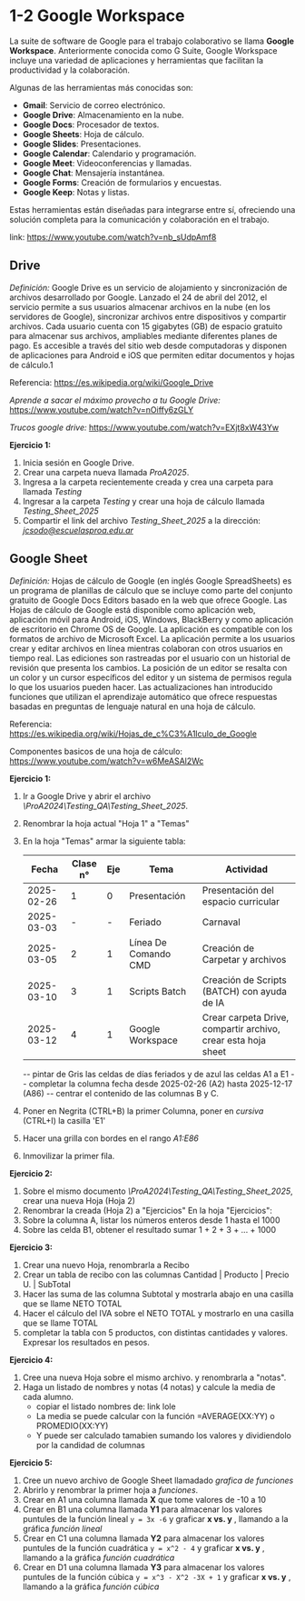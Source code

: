 # 1-2 Google Workspace

La suite de software de Google para el trabajo colaborativo se llama **Google Workspace**. Anteriormente conocida como G Suite, Google Workspace incluye una variedad de aplicaciones y herramientas que facilitan la productividad y la colaboración.

Algunas de las herramientas más conocidas son:

- **Gmail**: Servicio de correo electrónico.
- **Google Drive**: Almacenamiento en la nube.
- **Google Docs**: Procesador de textos.
- **Google Sheets**: Hoja de cálculo.
- **Google Slides**: Presentaciones.
- **Google Calendar**: Calendario y programación.
- **Google Meet**: Videoconferencias y llamadas.
- **Google Chat**: Mensajería instantánea.
- **Google Forms**: Creación de formularios y encuestas.
- **Google Keep**: Notas y listas.

Estas herramientas están diseñadas para integrarse entre sí, ofreciendo una solución completa para la comunicación y colaboración en el trabajo. 

link: https://www.youtube.com/watch?v=nb_sUdpAmf8


## Drive

_Definición:_ Google Drive es un servicio de alojamiento y sincronización de archivos desarrollado por Google. Lanzado el 24 de abril del 2012, el servicio permite a sus usuarios almacenar archivos en la nube (en los servidores de Google), sincronizar archivos entre dispositivos y compartir archivos. Cada usuario cuenta con 15 gigabytes (GB) de espacio gratuito para almacenar sus archivos, ampliables mediante diferentes planes de pago. Es accesible a través del sitio web desde computadoras y disponen de aplicaciones para Android e iOS que permiten editar documentos y hojas de cálculo.1​

Referencia: https://es.wikipedia.org/wiki/Google_Drive

_Aprende a sacar el máximo provecho a tu Google Drive:_ https://www.youtube.com/watch?v=nOiffy6zGLY

_Trucos google drive:_ https://www.youtube.com/watch?v=EXjt8xW43Yw

**Ejercicio 1:**	
  1. Inicia sesión en Google Drive.
  2. Crear una carpeta nueva llamada *ProA2025*.
  3. Ingresa a la carpeta recientemente creada y crea una carpeta para llamada *Testing*
  4. Ingresar a la carpeta *Testing*  y crear una hoja de cálculo llamada *Testing_Sheet_2025*
  5. Compartir el link del archivo *Testing_Sheet_2025* a la dirección: *jcsodo@escuelasproa.edu.ar*

     
## Google Sheet

_Definición:_ Hojas de cálculo de Google (en inglés Google SpreadSheets) es un programa de planillas de cálculo que se incluye como parte del conjunto gratuito de Google Docs Editors basado en la web que ofrece Google. Las Hojas de cálculo de Google está disponible como aplicación web, aplicación móvil para Android, iOS, Windows, BlackBerry y como aplicación de escritorio en Chrome OS de Google. La aplicación es compatible con los formatos de archivo de Microsoft Excel. La aplicación permite a los usuarios crear y editar archivos en línea mientras colaboran con otros usuarios en tiempo real. Las ediciones son rastreadas por el usuario con un historial de revisión que presenta los cambios. La posición de un editor se resalta con un color y un cursor específicos del editor y un sistema de permisos regula lo que los usuarios pueden hacer. Las actualizaciones han introducido funciones que utilizan el aprendizaje automático que ofrece respuestas basadas en preguntas de lenguaje natural en una hoja de cálculo.

Referencia: https://es.wikipedia.org/wiki/Hojas_de_c%C3%A1lculo_de_Google

Componentes basicos de una hoja de cálculo: https://www.youtube.com/watch?v=w6MeASAl2Wc

**Ejercicio 1:** 
  1. Ir a Google Drive y abrir el archivo *\ProA2024\Testing_QA\Testing_Sheet_2025*.
  2. Renombrar la hoja actual "Hoja 1" a "Temas"
  3. En la hoja "Temas" armar la siguiente tabla:

     | Fecha | Clase n° | Eje | Tema | Actividad |
     |-------|----------|-----|------|-----------|
     | 2025-02-26 | 1 | 0 | Presentación | Presentación del espacio curricular |
     | 2025-03-03 | - | - | Feriado | Carnaval |
     | 2025-03-05 | 2 | 1 | Línea De Comando CMD | Creación de Carpetar y archivos |
     | 2025-03-10 | 3 | 1 | Scripts Batch | Creación de Scripts (BATCH) con ayuda de IA |
     | 2025-03-12 | 4 | 1 | Google Workspace | Crear carpeta Drive, compartir archivo, crear esta hoja sheet |

     -- pintar de Gris las celdas de días feriados y de azul las celdas A1 a E1 
     -- completar la columna fecha desde 2025-02-26 (A2) hasta 2025-12-17 (A86)
     -- centrar el contenido de las columnas B y C.
     
  5. Poner en Negrita (CTRL+B) la primer Columna, poner en _cursiva_ (CTRL+I) la casilla 'E1'
  6. Hacer una grilla con bordes en el rango _A1:E86_
  7. Inmovilizar la primer fila.

     
 **Ejercicio 2:** 
  1. Sobre el mismo documento *\ProA2024\Testing_QA\Testing_Sheet_2025*, crear una nueva Hoja (Hoja 2)
  2. Renombrar la creada (Hoja 2) a  "Ejercicios"
  En la hoja "Ejercicios":
  3. Sobre la columna A, listar los números enteros desde 1 hasta el 1000
  4. Sobre las celda B1, obtener el resultado sumar 1 + 2 + 3 + ... + 1000
 
 **Ejercicio 3:**
  1. Crear una nuevo Hoja, renombrarla a Recibo
  2. Crear un tabla de recibo con las columnas Cantidad | Producto | Precio U. | SubTotal
  3. Hacer las suma de las columna Subtotal y mostrarla abajo en una casilla que se llame NETO TOTAL
  4. Hacer el cálculo del IVA sobre el NETO TOTAL y mostrarlo en una casilla que se llame TOTAL
  5. completar la tabla con 5 productos, con distintas cantidades y valores. Expresar los resultados en pesos.
 
 **Ejercicio 4:**
  1. Cree una nueva Hoja sobre el mismo archivo. y renombrarla a "notas".
  2. Haga un listado de nombres y notas (4 notas) y calcule la media de cada alumno.
     * copiar el listado nombres de: link lole
     * La media se puede calcular con la función =AVERAGE(XX:YY) o PROMEDIO(XX:YY) 
     * Y puede ser calculado tamabien sumando los valores y dividiendolo por la candidad de columnas  
 
 **Ejercicio 5:**
  1. Cree un nuevo archivo de Google Sheet llamadado _grafica de funciones_
  2. Abrirlo y renombrar la primer hoja a _funciones_.
  3. Crear en A1 una columna llamada **X** que tome valores de -10 a 10
  4. Crear en B1 una columna llamada **Y1** para almacenar los valores puntules de la función lineal `y = 3x -6` y graficar **x vs. y** , llamando a la gráfica _función lineal_
  5. Crear en C1 una columna llamada **Y2** para almacenar los valores puntules de la función cuadrática `y = x^2 - 4`  y graficar **x vs. y** , llamando a la gráfica _función cuadrática_
  6. Crear en D1 una columna llamada **Y3** para almacenar los valores puntules de la función cúbica `y = x^3 - X^2 -3X + 1`  y graficar **x vs. y** , llamando a la gráfica _función cúbica_ 

